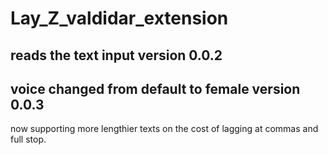 # Lay_Z_valdidar_extension
reads the text input
version 0.0.2
-----------
voice changed from default to female
version 0.0.3
------------
now supporting more lengthier texts on the cost of lagging at commas and full stop.
